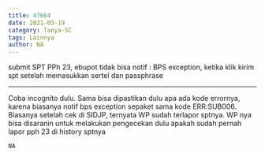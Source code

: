 ```yaml
---
title: 47664
date: 2021-03-19
category: Tanya-SC
tags: Lainnya
author: NA
---
```


submit SPT PPh 23, ebupot tidak bisa notif : BPS exception, ketika klik kirim spt setelah memasukkan sertel dan passphrase

---

Coba incognito dulu. Sama bisa dipastikan dulu apa ada kode errornya, karena biasanya notif bps exception sepaket sama kode ERR:SUB006. Biasanya setelah cek di SIDJP, ternyata WP sudah terlapor sptnya. WP nya bisa disaranin untuk melakukan pengecekan dulu apakah sudah pernah lapor pph 23 di history sptnya

`NA`

